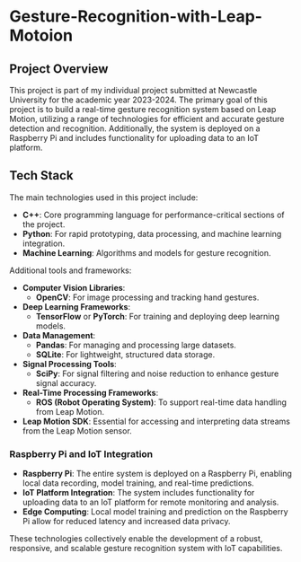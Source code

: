# Gesture-Recognition-with-Leap-Motoion

## Project Overview

This project is part of my individual project submitted at Newcastle University for the academic year 2023-2024. The primary goal of this project is to build a real-time gesture recognition system based on Leap Motion, utilizing a range of technologies for efficient and accurate gesture detection and recognition. Additionally, the system is deployed on a Raspberry Pi and includes functionality for uploading data to an IoT platform.

## Tech Stack

The main technologies used in this project include:

- **C++**: Core programming language for performance-critical sections of the project.
- **Python**: For rapid prototyping, data processing, and machine learning integration.
- **Machine Learning**: Algorithms and models for gesture recognition.

Additional tools and frameworks:

- **Computer Vision Libraries**: 
  - **OpenCV**: For image processing and tracking hand gestures.
- **Deep Learning Frameworks**: 
  - **TensorFlow** or **PyTorch**: For training and deploying deep learning models.
- **Data Management**: 
  - **Pandas**: For managing and processing large datasets.
  - **SQLite**: For lightweight, structured data storage.
- **Signal Processing Tools**:
  - **SciPy**: For signal filtering and noise reduction to enhance gesture signal accuracy.
- **Real-Time Processing Frameworks**: 
  - **ROS (Robot Operating System)**: To support real-time data handling from Leap Motion.
- **Leap Motion SDK**: Essential for accessing and interpreting data streams from the Leap Motion sensor.

### Raspberry Pi and IoT Integration

- **Raspberry Pi**: The entire system is deployed on a Raspberry Pi, enabling local data recording, model training, and real-time predictions.
- **IoT Platform Integration**: The system includes functionality for uploading data to an IoT platform for remote monitoring and analysis.
- **Edge Computing**: Local model training and prediction on the Raspberry Pi allow for reduced latency and increased data privacy.

These technologies collectively enable the development of a robust, responsive, and scalable gesture recognition system with IoT capabilities.
